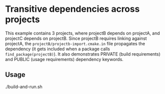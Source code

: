 # Transitive dependencies across projects

This example contains 3 projects, where projectB depends on projectA, and
projectC depends on projectB. Since projectB requires linking against projectA,
the `projectB/projectb-import.cmake.in` file propagates the dependency (it gets
included when a package calls `find_package(projectB)`). It also demonstrates
PRIVATE (build requirements) and PUBLIC (usage requirements) dependency
keywords.

## Usage

./build-and-run.sh
